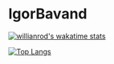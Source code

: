 # IgorBavand

[![willianrod's wakatime stats](https://github-readme-stats.vercel.app/api/wakatime?username=igorbavand)](https://github.com/igorbavand/github-readme-stats)

[![Top Langs](https://github-readme-stats.vercel.app/api/top-langs/?username=igorbavand&hide=javascript,html)](https://github.com/anuraghazra/github-readme-stats)




